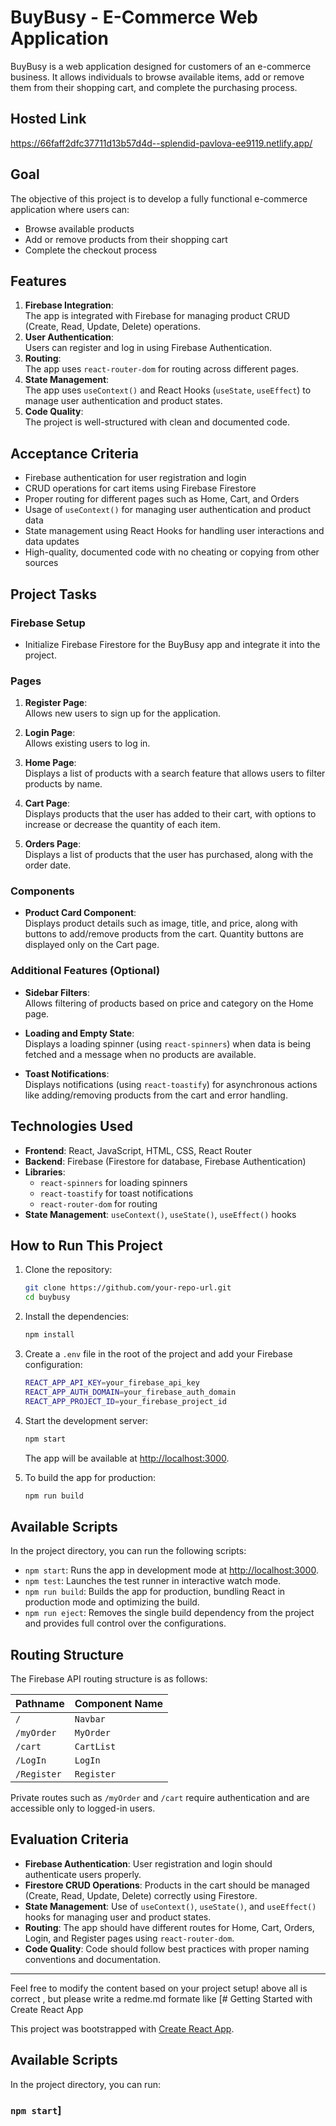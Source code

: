 

# BuyBusy - E-Commerce Web Application

BuyBusy is a web application designed for customers of an e-commerce business. It allows individuals to browse available items, add or remove them from their shopping cart, and complete the purchasing process.

## Hosted Link

https://66faff2dfc37711d13b57d4d--splendid-pavlova-ee9119.netlify.app/

## Goal

The objective of this project is to develop a fully functional e-commerce application where users can:

- Browse available products
- Add or remove products from their shopping cart
- Complete the checkout process

## Features

1. **Firebase Integration**:  
   The app is integrated with Firebase for managing product CRUD (Create, Read, Update, Delete) operations.
2. **User Authentication**:  
   Users can register and log in using Firebase Authentication.
3. **Routing**:  
   The app uses `react-router-dom` for routing across different pages.
4. **State Management**:  
   The app uses `useContext()` and React Hooks (`useState`, `useEffect`) to manage user authentication and product states.
5. **Code Quality**:  
   The project is well-structured with clean and documented code.

## Acceptance Criteria

- Firebase authentication for user registration and login
- CRUD operations for cart items using Firebase Firestore
- Proper routing for different pages such as Home, Cart, and Orders
- Usage of `useContext()` for managing user authentication and product data
- State management using React Hooks for handling user interactions and data updates
- High-quality, documented code with no cheating or copying from other sources

## Project Tasks

### Firebase Setup

- Initialize Firebase Firestore for the BuyBusy app and integrate it into the project.

### Pages

1. **Register Page**:  
   Allows new users to sign up for the application.

2. **Login Page**:  
   Allows existing users to log in.

3. **Home Page**:  
   Displays a list of products with a search feature that allows users to filter products by name.

4. **Cart Page**:  
   Displays products that the user has added to their cart, with options to increase or decrease the quantity of each item.

5. **Orders Page**:  
   Displays a list of products that the user has purchased, along with the order date.

### Components

- **Product Card Component**:  
  Displays product details such as image, title, and price, along with buttons to add/remove products from the cart. Quantity buttons are displayed only on the Cart page.

### Additional Features (Optional)

- **Sidebar Filters**:  
  Allows filtering of products based on price and category on the Home page.
  
- **Loading and Empty State**:  
  Displays a loading spinner (using `react-spinners`) when data is being fetched and a message when no products are available.
  
- **Toast Notifications**:  
  Displays notifications (using `react-toastify`) for asynchronous actions like adding/removing products from the cart and error handling.

## Technologies Used

- **Frontend**: React, JavaScript, HTML, CSS, React Router
- **Backend**: Firebase (Firestore for database, Firebase Authentication)
- **Libraries**: 
  - `react-spinners` for loading spinners
  - `react-toastify` for toast notifications
  - `react-router-dom` for routing
- **State Management**: `useContext()`, `useState()`, `useEffect()` hooks

## How to Run This Project

1. Clone the repository:
   ```bash
   git clone https://github.com/your-repo-url.git
   cd buybusy
   ```

2. Install the dependencies:
   ```bash
   npm install
   ```

3. Create a `.env` file in the root of the project and add your Firebase configuration:
   ```bash
   REACT_APP_API_KEY=your_firebase_api_key
   REACT_APP_AUTH_DOMAIN=your_firebase_auth_domain
   REACT_APP_PROJECT_ID=your_firebase_project_id
   ```

4. Start the development server:
   ```bash
   npm start
   ```

   The app will be available at [http://localhost:3000](http://localhost:3000).

5. To build the app for production:
   ```bash
   npm run build
   ```

## Available Scripts

In the project directory, you can run the following scripts:

- `npm start`: Runs the app in development mode at [http://localhost:3000](http://localhost:3000).
- `npm test`: Launches the test runner in interactive watch mode.
- `npm run build`: Builds the app for production, bundling React in production mode and optimizing the build.
- `npm run eject`: Removes the single build dependency from the project and provides full control over the configurations.

## Routing Structure

The Firebase API routing structure is as follows:

| Pathname        | Component Name   |
|-----------------|------------------|
| `/`             | `Navbar`         |
| `/myOrder`      | `MyOrder`        |
| `/cart`         | `CartList`       |
| `/LogIn`        | `LogIn`          |
| `/Register`     | `Register`       |

Private routes such as `/myOrder` and `/cart` require authentication and are accessible only to logged-in users.

## Evaluation Criteria

- **Firebase Authentication**: User registration and login should authenticate users properly.
- **Firestore CRUD Operations**: Products in the cart should be managed (Create, Read, Update, Delete) correctly using Firestore.
- **State Management**: Use of `useContext()`, `useState()`, and `useEffect()` hooks for managing user and product states.
- **Routing**: The app should have different routes for Home, Cart, Orders, Login, and Register pages using `react-router-dom`.
- **Code Quality**: Code should follow best practices with proper naming conventions and documentation.

---

Feel free to modify the content based on your project setup! above all is correct , but please write a redme.md formate like [# Getting Started with Create React App

This project was bootstrapped with [Create React App](https://github.com/facebook/create-react-app).

## Available Scripts

In the project directory, you can run:

### `npm start`]
